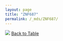 ```yaml
---
layout: page
title: "ZNF687"
permalink: /_mds/ZNF687/
---
```


![](../../alns_9.28.22/aln_5HSAA123710_0.979.png?raw=true
)
[Back to Table](../../display)
